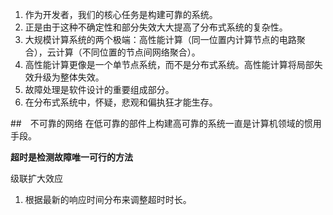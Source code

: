 1. 作为开发者，我们的核心任务是构建可靠的系统。
2. 正是由于这种不确定性和部分失效大大提高了分布式系统的复杂性。
3. 大规模计算系统的两个极端：高性能计算（同一位置内计算节点的电路聚合），云计算（不同位置的节点间网络聚合）。
4. 高性能计算更像是一个单节点系统，而不是分布式系统。高性能计算将局部失效升级为整体失效。
5. 故障处理是软件设计的重要组成部分。
6. 在分布式系统中，怀疑，悲观和偏执狂才能生存。

##　不可靠的网络
在低可靠的部件上构建高可靠的系统一直是计算机领域的惯用手段。

**超时是检测故障唯一可行的方法**

级联扩大效应

1. 根据最新的响应时间分布来调整超时时长。
